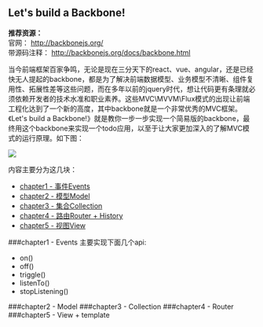 ## Let's build a Backbone!

**推荐资源：**   
官网： http://backbonejs.org/  
带源码注释： http://backbonejs.org/docs/backbone.html

当今前端框架百家争鸣，无论是现在三分天下的react、vue、angular，还是已经快无人提起的backbone，都是为了解决前端数据模型、业务模型不清晰、组件复用性、拓展性差等这些问题，而在多年以前的jquery时代，想让代码更有条理就必须依赖开发者的技术水准和职业素养。这些MVC\MVVM\Flux模式的出现让前端工程化达到了一个新的高度，其中backbone就是一个非常优秀的MVC框架。《Let's build a Backbone!》就是教你一步一步实现一个简易版的backbone，最终用这个backbone来实现一个todo应用，以至于让大家更加深入的了解MVC模式的运行原理。如下图：


![](http://7xl0rs.com1.z0.glb.clouddn.com/backbone.gif)

内容主要分为这几块：  

- [chapter1 - 事件Events](https://github.com/jsrebuild/javascript-framework-design/blob/master/Mini-Backbone/docs/chapter1-events/chapter1-events.md)
- [chapter2 - 模型Model](https://github.com/jsrebuild/javascript-framework-design/blob/master/Mini-Backbone/docs/chapter2-model/chapter2-model.md)
- [chapter3 - 集合Collection](https://github.com/jsrebuild/javascript-framework-design/blob/master/Mini-Backbone/docs/chapter4-router/chapter4-router.md)
- [chapter4 - 路由Router + History](https://github.com/jsrebuild/javascript-framework-design/blob/master/Mini-Backbone/docs/chapter4-router/chapter4-router.md)
- [chapter5 - 视图View](https://github.com/jsrebuild/javascript-framework-design/blob/master/Mini-Backbone/docs/chapter5-view/chapter5-view.md)


###chapter1 - Events
主要实现下面几个api:  

- on()
- off()
- triggle()
- listenTo()
- stopListening()

###chapter2 - Model
###chapter3 - Collection
###chapter4 - Router
###chapter5 - View + template
